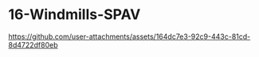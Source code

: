 # 16-Windmills-SPAV

https://github.com/user-attachments/assets/164dc7e3-92c9-443c-81cd-8d4722df80eb

